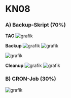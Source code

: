 # KN08

### A) Backup-Skript (70%)
**TAG**
![grafik](https://github.com/user-attachments/assets/a87bd286-31e7-4961-b9fa-f33483d259b4)

**Backup**
![grafik](https://github.com/user-attachments/assets/641a05d2-3bea-483b-b930-4e791f0c7e4e)
![grafik](https://github.com/user-attachments/assets/2f1b5ede-e9a9-4a96-b164-97d0e06efd39)

![grafik](https://github.com/user-attachments/assets/cff9b450-328b-4325-bb0f-0b7972815cf6)

**Cleanup**
![grafik](https://github.com/user-attachments/assets/da3c0396-90e8-4ced-ad84-ad4027098020)
![grafik](https://github.com/user-attachments/assets/3da93caf-483f-4f1f-9047-08ffbf168bc1)

### B) CRON-Job (30%)
![grafik](https://github.com/user-attachments/assets/ed94f250-1ee9-4237-b42d-0c3510a742fa)
